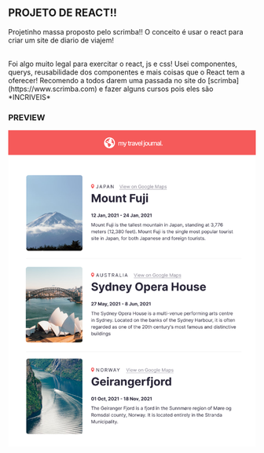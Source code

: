 ## PROJETO DE REACT!!

<p>Projetinho massa proposto pelo scrimba!! O conceito é usar o react para criar um site de diario de viajem!</p>
<br>
Foi algo muito legal para exercitar o react, js e css! Usei componentes, querys, reusabilidade dos componentes e mais coisas que o React tem a oferecer!
  Recomendo a todos darem uma passada no site do [scrimba](https://www.scrimba.com) e fazer alguns cursos pois eles são *INCRIVEIS*
  
### PREVIEW

![PREVIEW](https://github.com/Lukiticas/travel-journal/blob/master/src/images/PREVIEW.png)
